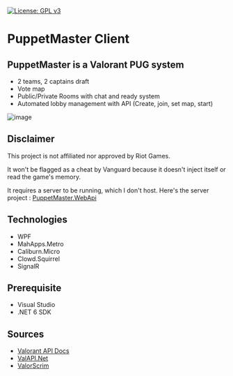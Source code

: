 [![License: GPL v3](https://img.shields.io/badge/License-GPL_v3-blue.svg)](https://www.gnu.org/licenses/gpl-3.0)

# PuppetMaster Client

## PuppetMaster is a Valorant PUG system

- 2 teams, 2 captains draft
- Vote map
- Public/Private Rooms with chat and ready system
- Automated lobby management with API (Create, join, set map, start)

![image](https://user-images.githubusercontent.com/5427239/180104108-a546e0a8-7356-45f9-bbcb-1edaab49391a.png)

## Disclaimer

This project is not affiliated nor approved by Riot Games.

It won't be flagged as a cheat by Vanguard because it doesn't inject itself or read the game's memory.

It requires a server to be running, which I don't host. Here's the server project : [PuppetMaster.WebApi](https://github.com/frederikstonge/PuppetMaster-WebApi)


## Technologies

- WPF
- MahApps.Metro
- Caliburn.Micro
- Clowd.Squirrel
- SignalR


## Prerequisite

- Visual Studio
- .NET 6 SDK


## Sources

- [Valorant API Docs](https://github.com/techchrism/valorant-api-docs)
- [ValAPI.Net](https://github.com/brianbaldner/ValAPI.Net)
- [ValorScrim](https://github.com/HeyM1ke/ValorScrim)
